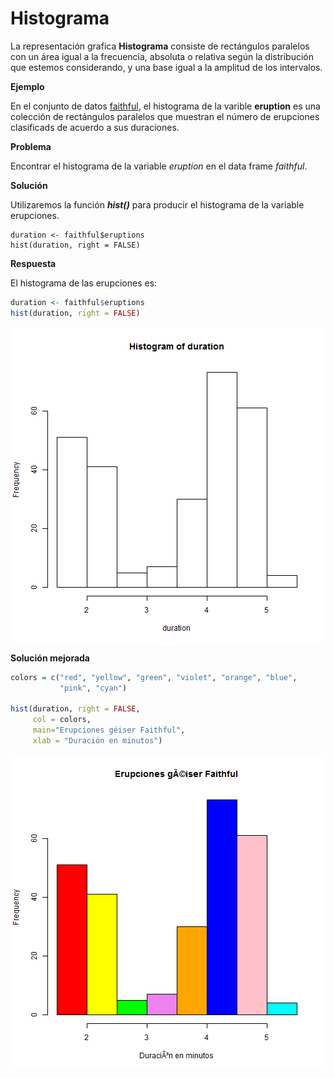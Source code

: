
# Histograma

La representación grafica __Histograma__ consiste de rectángulos paralelos con un área igual a la frecuencia, absoluta o relativa según la distribución que estemos considerando, y una base igual a la amplitud de los intervalos. 

__Ejemplo__

En el conjunto de datos [faithful](./README.md), el histograma de la varible __eruption__ es una colección de rectángulos paralelos que muestran el número de erupciones clasificads de acuerdo a sus duraciones.

__Problema__

Encontrar el histograma de la variable _eruption_ en el data frame _faithful_.

__Solución__

Utilizaremos la función ___hist()___ para producir el histograma de la variable erupciones.

```
duration <- faithful$eruptions
hist(duration, right = FALSE)

```

__Respuesta__

El histograma de las erupciones es:


```r
duration <- faithful$eruptions
hist(duration, right = FALSE)
```

![plot of chunk histogram](figure/histogram-1.png)


__Solución mejorada__


```r
colors = c("red", "yellow", "green", "violet", "orange", "blue",
           "pink", "cyan")

hist(duration, right = FALSE,
     col = colors,
     main="Erupciones géiser Faithful",
     xlab = "Duración en minutos")
```

![plot of chunk histogram.better](figure/histogram.better-1.png)

